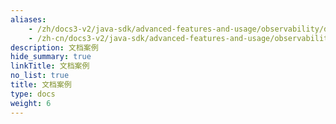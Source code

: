 ```yaml
---
aliases:
    - /zh/docs3-v2/java-sdk/advanced-features-and-usage/observability/doc/
    - /zh-cn/docs3-v2/java-sdk/advanced-features-and-usage/observability/doc/
description: 文档案例
hide_summary: true
linkTitle: 文档案例
no_list: true
title: 文档案例
type: docs
weight: 6
---
```

